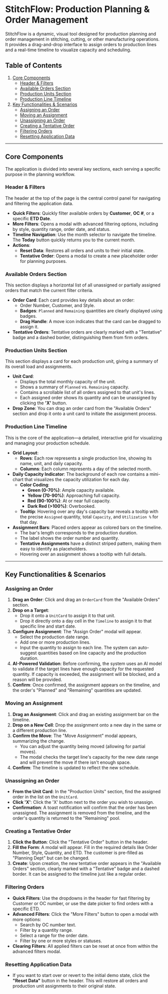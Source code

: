# StitchFlow: Production Planning & Order Management

StitchFlow is a dynamic, visual tool designed for production planning and order management in stitching, cutting, or other manufacturing operations. It provides a drag-and-drop interface to assign orders to production lines and a real-time timeline to visualize capacity and scheduling.

## Table of Contents

1.  [Core Components](#core-components)
    *   [Header & Filters](#header--filters)
    *   [Available Orders Section](#available-orders-section)
    *   [Production Units Section](#production-units-section)
    *   [Production Line Timeline](#production-line-timeline)
2.  [Key Functionalities & Scenarios](#key-functionalities--scenarios)
    *   [Assigning an Order](#assigning-an-order)
    *   [Moving an Assignment](#moving-an-assignment)
    *   [Unassigning an Order](#unassigning-an-order)
    *   [Creating a Tentative Order](#creating-a-tentative-order)
    *   [Filtering Orders](#filtering-orders)
    *   [Resetting Application Data](#resetting-application-data)

---

## Core Components

The application is divided into several key sections, each serving a specific purpose in the planning workflow.

### Header & Filters

The header at the top of the page is the central control panel for navigating and filtering the application data.

-   **Quick Filters**: Quickly filter available orders by **Customer**, **OC #**, or a specific **ETD Date**.
-   **More Filters**: Opens a modal with advanced filtering options, including by style, quantity range, order date, and status.
-   **Timeline Navigation**: Use the month selector to navigate the timeline. The **Today** button quickly returns you to the current month.
-   **Actions**:
    -   **Reset Data**: Restores all orders and units to their initial state.
    -   **Tentative Order**: Opens a modal to create a new placeholder order for planning purposes.

### Available Orders Section

This section displays a horizontal list of all unassigned or partially assigned orders that match the current filter criteria.

-   **Order Card**: Each card provides key details about an order:
    -   Order Number, Customer, and Style.
    -   **Badges**: `Planned` and `Remaining` quantities are clearly displayed using badges.
    -   **Drag Handle**: A move icon indicates that the card can be dragged to assign it.
-   **Tentative Orders**: Tentative orders are clearly marked with a "Tentative" badge and a dashed border, distinguishing them from firm orders.

### Production Units Section

This section displays a card for each production unit, giving a summary of its overall load and assignments.

-   **Unit Card**:
    -   Displays the total monthly capacity of the unit.
    -   Shows a summary of `Planned` vs. `Remaining` capacity.
    -   Contains a scrollable list of all orders assigned to that unit's lines.
    -   Each assigned order shows its quantity and can be unassigned by clicking the **'X'** button.
-   **Drop Zone**: You can drag an order card from the "Available Orders" section and drop it onto a unit card to initiate the assignment process.

### Production Line Timeline

This is the core of the application—a detailed, interactive grid for visualizing and managing your production schedule.

-   **Grid Layout**:
    -   **Rows**: Each row represents a single production line, showing its name, unit, and daily capacity.
    -   **Columns**: Each column represents a day of the selected month.
-   **Daily Capacity Indicator**: The background of each row contains a mini-chart that visualizes the capacity utilization for each day.
    -   **Color Coding**:
        -   **Green (0-70%)**: Ample capacity available.
        -   **Yellow (70-90%)**: Approaching full capacity.
        -   **Red (90-100%)**: At or near full capacity.
        -   **Dark Red (>100%)**: Overbooked.
    -   **Tooltip**: Hovering over any day's capacity bar reveals a tooltip with the precise `Assigned` quantity, total `Capacity`, and `Utilization %` for that day.
-   **Assignment Bars**: Placed orders appear as colored bars on the timeline.
    -   The bar's length corresponds to the production duration.
    -   The label shows the order number and quantity.
    -   **Tentative Assignments** have a distinct striped pattern, making them easy to identify as placeholders.
    -   Hovering over an assignment shows a tooltip with full details.

---

## Key Functionalities & Scenarios

### Assigning an Order

1.  **Drag an Order**: Click and drag an `OrderCard` from the "Available Orders" section.
2.  **Drop on a Target**:
    -   Drop it onto a `UnitCard` to assign it to that unit.
    -   Drop it directly onto a day cell in the `Timeline` to assign it to that specific line and start date.
3.  **Configure Assignment**: The "Assign Order" modal will appear.
    -   Select the production date range.
    -   Add one or more production lines.
    -   Input the quantity to assign to each line. The system can auto-suggest quantities based on line capacity and the production duration.
4.  **AI-Powered Validation**: Before confirming, the system uses an AI model to validate if the target lines have enough capacity for the requested quantity. If capacity is exceeded, the assignment will be blocked, and a reason will be provided.
5.  **Confirm**: Once confirmed, the assignment appears on the timeline, and the order's "Planned" and "Remaining" quantities are updated.

### Moving an Assignment

1.  **Drag an Assignment**: Click and drag an existing assignment bar on the timeline.
2.  **Drop on a New Cell**: Drop the assignment onto a new day in the same or a different production line.
3.  **Confirm the Move**: The "Move Assignment" modal appears, summarizing the change.
    -   You can adjust the quantity being moved (allowing for partial moves).
    -   The modal checks the target line's capacity for the new date range and will prevent the move if there isn't enough space.
4.  **Confirm**: The timeline is updated to reflect the new schedule.

### Unassigning an Order

-   **From the Unit Card**: In the "Production Units" section, find the assigned order in the list on the `UnitCard`.
-   **Click 'X'**: Click the 'X' button next to the order you wish to unassign.
-   **Confirmation**: A toast notification will confirm that the order has been unassigned. The assignment is removed from the timeline, and the order's quantity is returned to the "Remaining" pool.

### Creating a Tentative Order

1.  **Click the Button**: Click the "Tentative Order" button in the header.
2.  **Fill the Form**: A modal will appear. Fill in the required details like Order Number, Style, Quantity, and ETD. The customer is pre-filled as "Planning Dept" but can be changed.
3.  **Create**: Upon creation, the new tentative order appears in the "Available Orders" section, clearly marked with a "Tentative" badge and a dashed border. It can be assigned to the timeline just like a regular order.

### Filtering Orders

-   **Quick Filters**: Use the dropdowns in the header for fast filtering by Customer or OC number, or use the date picker to find orders with a specific ETD.
-   **Advanced Filters**: Click the "More Filters" button to open a modal with more options:
    -   Search by OC number text.
    -   Filter by a quantity range.
    -   Select a range for the order date.
    -   Filter by one or more styles or statuses.
-   **Clearing Filters**: All applied filters can be reset at once from within the advanced filters modal.

### Resetting Application Data

-   If you want to start over or revert to the initial demo state, click the **"Reset Data"** button in the header. This will restore all orders and production unit assignments to their original state.
